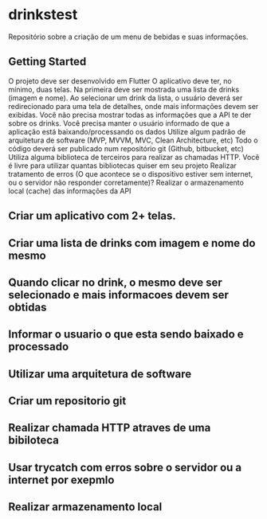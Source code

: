 # drinkstest

Repositório sobre a criação de um menu de bebidas e suas informações.

## Getting Started

O projeto deve ser desenvolvido em Flutter
O aplicativo deve ter, no mínimo, duas telas. Na primeira deve ser mostrada uma lista de drinks (imagem e nome). Ao selecionar um drink da lista, o usuário deverá ser redirecionado para uma tela de detalhes, onde mais informações devem ser exibidas. Você não precisa mostrar todas as informações que a API te der sobre os drinks.
Você precisa manter o usuário informado de que a aplicação está baixando/processando os dados
Utilize algum padrão de arquitetura de software (MVP, MVVM, MVC, Clean Architecture, etc)
Todo o código deverá ser publicado num repositório git (Github, bitbucket, etc)
Utiliza alguma biblioteca de terceiros para realizar as chamadas HTTP. Você é livre para utilizar quantas bibliotecas quiser em seu projeto
Realizar tratamento de erros
(O que acontece se o dispositivo estiver sem internet, ou o servidor não responder corretamente)?
Realizar o armazenamento local (cache) das informações da API


## Criar um aplicativo com 2+ telas.
## Criar uma lista de drinks com imagem e nome do mesmo
## Quando clicar no drink, o mesmo deve ser selecionado e mais informacoes devem ser obtidas
## Informar o usuario o que esta sendo baixado e processado
## Utilizar uma arquitetura de software
## Criar um repositorio git ## 
## Realizar chamada HTTP atraves de uma bibiloteca
## Usar trycatch com erros sobre o servidor ou a internet por exepmlo
## Realizar armazenamento local
